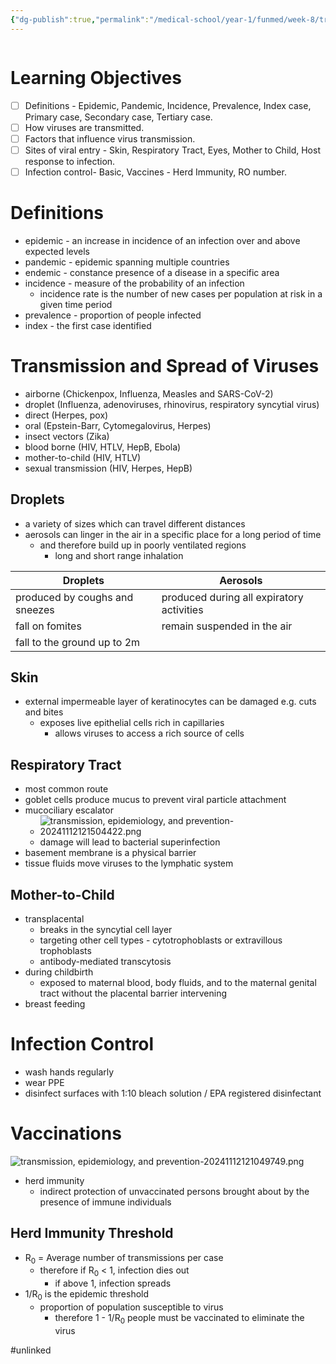 ```yaml
---
{"dg-publish":true,"permalink":"/medical-school/year-1/funmed/week-8/transmission-epidemiology-and-prevention/","tags":["funmed"],"updated":"2024-11-23T11:37:35.000+00:00"}
---
```


```table-of-contents
```
# Learning Objectives
- [ ] Definitions - Epidemic, Pandemic, Incidence, Prevalence, Index case, Primary case, Secondary case, Tertiary case.
- [ ] How viruses are transmitted.
- [ ] Factors that influence virus transmission.
- [ ] Sites of viral entry - Skin, Respiratory Tract, Eyes, Mother to Child, Host response to infection.
- [ ] Infection control- Basic, Vaccines - Herd Immunity, RO number.

# Definitions
- epidemic - an increase in incidence of an infection over and above expected levels
- pandemic - epidemic spanning multiple countries
- endemic - constance presence of a disease in a specific area
- incidence - measure of the probability of an infection
	- incidence rate is the number of new cases per population at risk in a given time period
- prevalence - proportion of people infected
- index - the first case identified

# Transmission and Spread of Viruses
- airborne (Chickenpox, Influenza, Measles and SARS-CoV-2)
- droplet (Influenza, adenoviruses, rhinovirus, respiratory syncytial virus)
- direct (Herpes, pox)
- oral (Epstein-Barr, Cytomegalovirus, Herpes)
- insect vectors (Zika)
- blood borne (HIV, HTLV, HepB, Ebola)
- mother-to-child (HIV, HTLV)
- sexual transmission (HIV, Herpes, HepB)

## Droplets
- a variety of sizes which can travel different distances
- aerosols can linger in the air in a specific place for a long period of time
	- and therefore build up in poorly ventilated regions
		- long and short range inhalation

| Droplets                       | Aerosols                                  |
| ------------------------------ | ----------------------------------------- |
| produced by coughs and sneezes | produced during all expiratory activities |
| fall on fomites                | remain suspended in the air               |
| fall to the ground up to 2m    |                                           |

## Skin
- external impermeable layer of keratinocytes can be damaged e.g. cuts and bites
	- exposes live epithelial cells rich in capillaries
		- allows viruses to access a rich source of cells

## Respiratory Tract
- most common route
- goblet cells produce mucus to prevent viral particle attachment
- mucociliary escalator
	- ![transmission, epidemiology, and prevention-20241112121504422.png](/img/user/Medical%20School/Year%201/funmed/week%208/attachments/transmission,%20epidemiology,%20and%20prevention-20241112121504422.png)
	- damage will lead to bacterial superinfection
- basement membrane is a physical barrier
- tissue fluids move viruses to the lymphatic system

## Mother-to-Child
- transplacental
	- breaks in the syncytial cell layer
	- targeting other cell types - cytotrophoblasts or extravillous trophoblasts
	- antibody-mediated transcytosis
- during childbirth
	- exposed to maternal blood, body fluids, and to the maternal genital tract without the placental barrier intervening
- breast feeding

# Infection Control
- wash hands regularly
- wear PPE
- disinfect surfaces with 1:10 bleach solution / EPA registered disinfectant

# Vaccinations
![transmission, epidemiology, and prevention-20241112121049749.png](/img/user/Medical%20School/Year%201/funmed/week%208/attachments/transmission,%20epidemiology,%20and%20prevention-20241112121049749.png)
- herd immunity
	- indirect protection of unvaccinated persons brought about by the presence of immune individuals

## Herd Immunity Threshold
- R<sub>0</sub> = Average number of transmissions per case
	- therefore if R<sub>0</sub> < 1, infection dies out
		- if above 1, infection spreads
- 1/R<sub>0</sub> is the epidemic threshold
	- proportion of population susceptible to virus
		- therefore 1 - 1/R<sub>0</sub> people must be vaccinated to eliminate the virus

#unlinked 